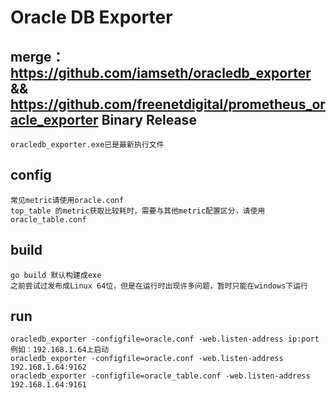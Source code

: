 # Oracle DB Exporter
merge：https://github.com/iamseth/oracledb_exporter && https://github.com/freenetdigital/prometheus_oracle_exporter
Binary Release
-
```
oracledb_exporter.exe已是最新执行文件
```
config
-
```
常见metric请使用oracle.conf
top_table 的metric获取比较耗时，需要与其他metric配置区分，请使用oracle_table.conf
```
build
-
```
go build 默认构建成exe
之前尝试过发布成Linux 64位，但是在运行时出现许多问题，暂时只能在windows下运行
```
run
-
```
oracledb_exporter -configfile=oracle.conf -web.listen-address ip:port
例如：192.168.1.64上启动
oracledb_exporter -configfile=oracle.conf -web.listen-address 192.168.1.64:9162
oracledb_exporter -configfile=oracle_table.conf -web.listen-address 192.168.1.64:9161
```